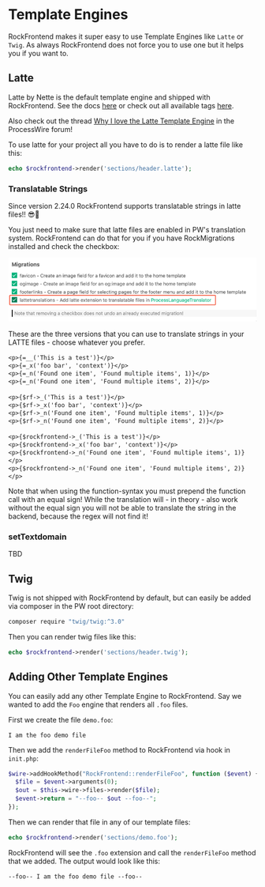# Template Engines

RockFrontend makes it super easy to use Template Engines like `Latte` or `Twig`. As always RockFrontend does not force you to use one but it helps you if you want to.

## Latte

Latte by Nette is the default template engine and shipped with RockFrontend. See the docs <a href=https://latte.nette.org/en/>here</a> or check out all available tags <a href=https://latte.nette.org/en/tags>here</a>.

Also check out the thread <a href=https://processwire.com/talk/topic/27367-why-i-love-the-latte-template-engine>Why I love the Latte Template Engine</a> in the ProcessWire forum!

To use latte for your project all you have to do is to render a latte file like this:

```php
echo $rockfrontend->render('sections/header.latte');
```

### Translatable Strings

Since version 2.24.0 RockFrontend supports translatable strings in latte files!! 😎🥳

You just need to make sure that latte files are enabled in PW's translation system. RockFrontend can do that for you if you have RockMigrations installed and check the checkbox:

<img src=translations.png class=blur>

These are the three versions that you can use to translate strings in your LATTE files - choose whatever you prefer.

```latte
<p>{=__('This is a test')}</p>
<p>{=_x('foo bar', 'context')}</p>
<p>{=_n('Found one item', 'Found multiple items', 1)}</p>
<p>{=_n('Found one item', 'Found multiple items', 2)}</p>

<p>{$rf->_('This is a test')}</p>
<p>{$rf->_x('foo bar', 'context')}</p>
<p>{$rf->_n('Found one item', 'Found multiple items', 1)}</p>
<p>{$rf->_n('Found one item', 'Found multiple items', 2)}</p>

<p>{$rockfrontend->_('This is a test')}</p>
<p>{$rockfrontend->_x('foo bar', 'context')}</p>
<p>{$rockfrontend->_n('Found one item', 'Found multiple items', 1)}</p>
<p>{$rockfrontend->_n('Found one item', 'Found multiple items', 2)}</p>
```

Note that when using the function-syntax you must prepend the function call with an equal sign! While the translation will - in theory - also work without the equal sign you will not be able to translate the string in the backend, because the regex will not find it!

### setTextdomain

TBD

## Twig

Twig is not shipped with RockFrontend by default, but can easily be added via composer in the PW root directory:

```sh
composer require "twig/twig:^3.0"
```

Then you can render twig files like this:

```php
echo $rockfrontend->render('sections/header.twig');
```

## Adding Other Template Engines

You can easily add any other Template Engine to RockFrontend. Say we wanted to add the `Foo` engine that renders all `.foo` files.

First we create the file `demo.foo`:

```latte
I am the foo demo file
```

Then we add the `renderFileFoo` method to RockFrontend via hook in `init.php`:

```php
$wire->addHookMethod("RockFrontend::renderFileFoo", function ($event) {
  $file = $event->arguments(0);
  $out = $this->wire->files->render($file);
  $event->return = "--foo-- $out --foo--";
});
```

Then we can render that file in any of our template files:

```php
echo $rockfrontend->render('sections/demo.foo');
```

RockFrontend will see the `.foo` extension and call the `renderFileFoo` method that we added. The output would look like this:

```latte
--foo-- I am the foo demo file --foo--
```
